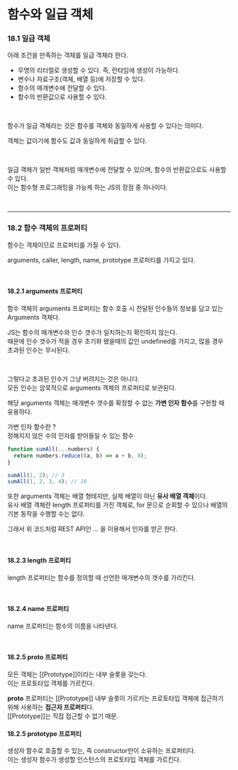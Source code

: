 # 함수와 일급 객체

### 18.1 일급 객체

아래 조건을 만족하는 객체를 일급 객체라 한다.

- 무명의 리터럴로 생성할 수 있다. 즉, 런타임에 생성이 가능하다.
- 변수나 자료구조(객체, 배열 등)에 저장할 수 있다.
- 함수의 매개변수에 전달할 수 있다.
- 함수의 반환값으로 사용할 수 있다.

<br>

함수가 일급 객체라는 것은 함수를 객체와 동일하게 사용할 수 있다는 의미다. <br>

객체는 값이기에 함수도 값과 동일하게 취급할 수 있다.

<br>

일급 객체가 일반 객체처럼 매개변수에 전달할 수 있으며, 함수의 반환값으로도 사용할 수 있다. <br>
이는 함수형 프로그래밍을 가능케 하는 JS의 장점 중 하나이다.

<br>
<hr>

### 18.2 함수 객체의 프로퍼티

함수는 객체이므로 프로퍼티를 가질 수 있다. <br>

arguments, caller, length, name, prototype 프로퍼티를 가지고 있다.

<br>

#### 18.2.1 arguments 프로퍼티

함수 객체의 arguments 프로퍼티는 함수 호출 시 전달된 인수들의 정보를 담고 있는 Arguments 객체다. <br>

JS는 함수의 매개변수와 인수 갯수가 일치하는지 확인하지 않는다. <br>
때문에 인수 갯수가 적을 경우 초기화 됐을때의 값인 undefined를 가지고,
많을 경우 초과된 인수는 무시된다.

<br>

그렇다고 초과된 인수가 그냥 버려지는 것은 아니다. <br>
모든 인수는 암묵적으로 arguments 객체의 프로퍼티로 보관된다. <br>

해당 arguments 객체는 매개변수 갯수를 확정할 수 없는 **가변 인자 함수**를 구현할 때 유용하다. <br>

가변 인자 함수란 ? <br>
정해지지 않은 수의 인자를 받아들일 수 있는 함수

```js
function sumAll(...numbers) {
  return numbers.reduce((a, b) => a + b, 0);
}

sumAll(1, 2); // 3
sumAll(1, 2, 3, 4); // 10
```

또한 arguments 객체는 배열 형태지만, 실제 배열이 아닌 **유사 배열 객체**이다. <br>
유사 배열 객체란 length 프로퍼티를 가진 객체로, for 문으로 순회할 수 있으나 배열의 기본 동작을 수행할 수는 없다. <br>

그래서 위 코드처럼 REST API인 ... 을 이용해서 인자를 받곤 한다.

<br>

#### 18.2.3 length 프로퍼티

length 프로퍼티는 함수를 정의할 때 선언한 매개변수의 갯수를 가리킨다. <br>

<br>

#### 18.2.4 name 프로퍼티

name 프로퍼티는 함수의 이름을 나타낸다. <br>

<br>

#### 18.2.5 **proto** 프로퍼티

모든 객체는 [[Prototype]]이라는 내부 슬롯을 갖는다. <br>
이는 프로토타입 객체를 가르킨다.

**proto** 프로퍼티는 [[Prototype]] 내부 슬롯이 가르키는 프로토타입 객체에 접근하기 위해 사용하는 **접근자 프로퍼티**다. <br>
[[Prototype]]는 직접 접근할 수 없기 때문.

#### 18.2.5 prototype 프로퍼티

생성자 함수로 호출할 수 있는, 즉 constructor만이 소유하는 프로퍼티다. <br>
이는 생성자 함수가 생성할 인스턴스의 프로토타입 객체를 가르킨다.

